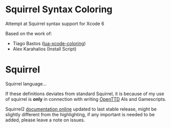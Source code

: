 Squirrel Syntax Coloring
===================

Attempt at Squirrel syntax support for Xcode 6

Based on the work of:
* Tiago Bastos ([lua-xcode-coloring](https://github.com/bastos/lua-xcode-coloring))
* Alex Karahalios (Install Script)

Squirrel
===================
Squirrel language...

If these definitions deviates from standard Squirrel, it is because of my use of squirrel is **only** in connection with writing [OpenTTD](http://www.openttd.org/) AIs and Gamescripts.

Squirrel2 [documentation online](http://squirrel-lang.org/doc/squirrel2.html) updated to last stable release, might be slightly different from the highlighting, if any important is needed to be added, please leave a note on issues.
